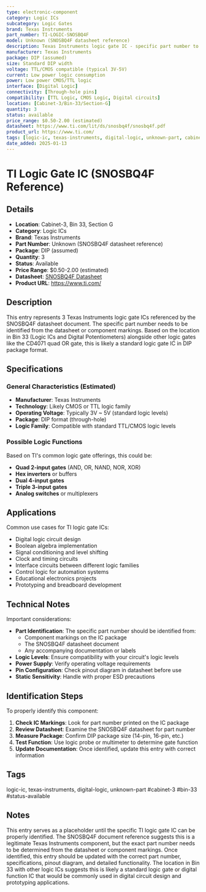 ```yaml
---
type: electronic-component
category: Logic ICs
subcategory: Logic Gates
brand: Texas Instruments
part_number: TI-LOGIC-SNOSBQ4F
model: Unknown (SNOSBQ4F datasheet reference)
description: Texas Instruments logic gate IC - specific part number to be identified from SNOSBQ4F datasheet
manufacturer: Texas Instruments
package: DIP (assumed)
size: Standard DIP width
voltage: TTL/CMOS compatible (typical 3V-5V)
current: Low power logic consumption
power: Low power CMOS/TTL logic
interface: [Digital Logic]
connectivity: [Through-hole pins]
compatibility: [TTL Logic, CMOS Logic, Digital circuits]
location: [Cabinet-3/Bin-33/Section-G]
quantity: 3
status: available
price_range: $0.50-2.00 (estimated)
datasheet: https://www.ti.com/lit/ds/snosbq4f/snosbq4f.pdf
product_url: https://www.ti.com/
tags: [logic-ic, texas-instruments, digital-logic, unknown-part, cabinet-3, bin-33, status-available]
date_added: 2025-01-13
---
```


# TI Logic Gate IC (SNOSBQ4F Reference)

## Details

- **Location**: Cabinet-3, Bin 33, Section G
- **Category**: Logic ICs
- **Brand**: Texas Instruments
- **Part Number**: Unknown (SNOSBQ4F datasheet reference)
- **Package**: DIP (assumed)
- **Quantity**: 3
- **Status**: Available
- **Price Range**: $0.50-2.00 (estimated)
- **Datasheet**: [SNOSBQ4F Datasheet](https://www.ti.com/lit/ds/snosbq4f/snosbq4f.pdf)
- **Product URL**: https://www.ti.com/

## Description

This entry represents 3 Texas Instruments logic gate ICs referenced by the SNOSBQ4F datasheet document. The specific part number needs to be identified from the datasheet or component markings. Based on the location in Bin 33 (Logic ICs and Digital Potentiometers) alongside other logic gates like the CD4071 quad OR gate, this is likely a standard logic gate IC in DIP package format.

## Specifications

### General Characteristics (Estimated)
- **Manufacturer**: Texas Instruments
- **Technology**: Likely CMOS or TTL logic family
- **Operating Voltage**: Typically 3V ~ 5V (standard logic levels)
- **Package**: DIP format (through-hole)
- **Logic Family**: Compatible with standard TTL/CMOS logic levels

### Possible Logic Functions
Based on TI's common logic gate offerings, this could be:
- **Quad 2-input gates** (AND, OR, NAND, NOR, XOR)
- **Hex inverters** or buffers
- **Dual 4-input gates**
- **Triple 3-input gates**
- **Analog switches** or multiplexers

## Applications

Common use cases for TI logic gate ICs:
- Digital logic circuit design
- Boolean algebra implementation
- Signal conditioning and level shifting
- Clock and timing circuits
- Interface circuits between different logic families
- Control logic for automation systems
- Educational electronics projects
- Prototyping and breadboard development

## Technical Notes

Important considerations:
- **Part Identification**: The specific part number should be identified from:
  - Component markings on the IC package
  - The SNOSBQ4F datasheet document
  - Any accompanying documentation or labels
- **Logic Levels**: Ensure compatibility with your circuit's logic levels
- **Power Supply**: Verify operating voltage requirements
- **Pin Configuration**: Check pinout diagram in datasheet before use
- **Static Sensitivity**: Handle with proper ESD precautions

## Identification Steps

To properly identify this component:
1. **Check IC Markings**: Look for part number printed on the IC package
2. **Review Datasheet**: Examine the SNOSBQ4F datasheet for part number
3. **Measure Package**: Confirm DIP package size (14-pin, 16-pin, etc.)
4. **Test Function**: Use logic probe or multimeter to determine gate function
5. **Update Documentation**: Once identified, update this entry with correct information

## Tags

logic-ic, texas-instruments, digital-logic, unknown-part #cabinet-3 #bin-33 #status-available

## Notes

This entry serves as a placeholder until the specific TI logic gate IC can be properly identified. The SNOSBQ4F document reference suggests this is a legitimate Texas Instruments component, but the exact part number needs to be determined from the datasheet or component markings. Once identified, this entry should be updated with the correct part number, specifications, pinout diagram, and detailed functionality. The location in Bin 33 with other logic ICs suggests this is likely a standard logic gate or digital function IC that would be commonly used in digital circuit design and prototyping applications.
